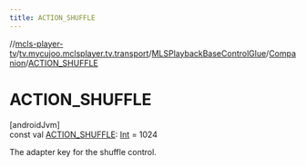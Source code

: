 ```yaml
---
title: ACTION_SHUFFLE
---
```

//[mcls-player-tv](../../../../index.html)/[tv.mycujoo.mclsplayer.tv.transport](../../index.html)/[MLSPlaybackBaseControlGlue](../index.html)/[Companion](index.html)/[ACTION_SHUFFLE](-a-c-t-i-o-n_-s-h-u-f-f-l-e.html)



# ACTION_SHUFFLE



[androidJvm]\
const val [ACTION_SHUFFLE](-a-c-t-i-o-n_-s-h-u-f-f-l-e.html): [Int](https://kotlinlang.org/api/latest/jvm/stdlib/kotlin/-int/index.html) = 1024



The adapter key for the shuffle control.




